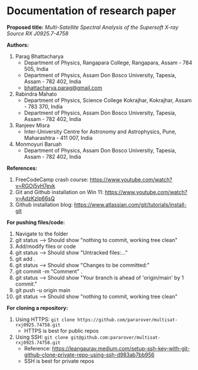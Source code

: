 # Documentation of research paper

**Proposed title:** _Multi-Satellite Spectral Analysis of the Supersoft X-ray Source RX J0925.7-4758_

**Authors:**
1. Parag Bhattacharya
    - Department of Physics, Rangapara College, Rangapara, Assam - 784 505, India
    - Department of Physics, Assam Don Bosco University, Tapesia, Assam - 782 402, India
    - bhattacharya.parag@gmail.com
3. Rabindra Mahato
    - Department of Physics, Science College Kokrajhar, Kokrajhar, Assam - 783 370, India
    - Department of Physics, Assam Don Bosco University, Tapesia, Assam - 782 402, India
4. Ranjeev Misra
    - Inter-University Centre for Astronomy and Astrophysics, Pune, Maharashtra - 411 007, India
5. Monmoyuri Baruah
    - Department of Physics, Assam Don Bosco University, Tapesia, Assam - 782 402, India

**References:**
1. FreeCodeCamp crash course: https://www.youtube.com/watch?v=RGOj5yH7evk
2. Git and Github installation on Win 11: https://www.youtube.com/watch?v=AdzKzlp66sQ
3. Github installation blog: https://www.atlassian.com/git/tutorials/install-git

**For pushing files/code:**
1. Navigate to the folder
2. git status --> Should show "nothing to commit, working tree clean"
3. Add/modify files or code
4. git status --> Should show "Untracked files:..."
5. git add .
6. git status --> Should show "Changes to be committed:"
7. git commit -m "Comment" .
8. git status --> Should show "Your branch is ahead of 'origin/main' by 1 commit."
9. git push -u origin main
10. git status --> Should show "nothing to commit, working tree clean"

**For cloning a repository:**
1. Using HTTPS: ``git clone https://github.com/pararover/multisat-rxj0925.74758.git``
    - HTTPS is best for public repos
3. Using SSH: ``git clone git@github.com:pararover/multisat-rxj0925.74758.git``
    - Reference: https://leangaurav.medium.com/setup-ssh-key-with-git-github-clone-private-repo-using-ssh-d983ab7bb956
    - SSH is best for private repos

